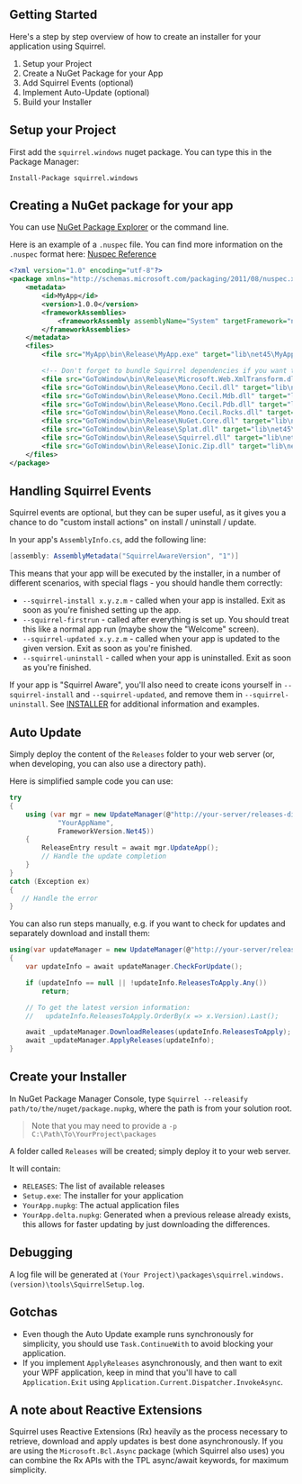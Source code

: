 ## Getting Started

Here's a step by step overview of how to create an installer for your application using Squirrel.

1. Setup your Project
2. Create a NuGet Package for your App
3. Add Squirrel Events (optional)
4. Implement Auto-Update (optional)
5. Build your Installer

## Setup your Project

First add the `squirrel.windows` nuget package. You can type this in the Package Manager:

```posh
Install-Package squirrel.windows
```

## Creating a NuGet package for your app

You can use [NuGet Package Explorer](https://npe.codeplex.com/) or the command line.

Here is an example of a `.nuspec` file. You can find more information on the `.nuspec` format here: [Nuspec Reference](http://docs.nuget.org/docs/reference/nuspec-reference)

```xml
<?xml version="1.0" encoding="utf-8"?>
<package xmlns="http://schemas.microsoft.com/packaging/2011/08/nuspec.xsd">
	<metadata>
		<id>MyApp</id>
		<version>1.0.0</version>
		<frameworkAssemblies>
			<frameworkAssembly assemblyName="System" targetFramework="net45" />
		</frameworkAssemblies>
	</metadata>
	<files>
		<file src="MyApp\bin\Release\MyApp.exe" target="lib\net45\MyApp.exe" />

		<!-- Don't forget to bundle Squirrel dependencies if you want to do in-app updates -->
		<file src="GoToWindow\bin\Release\Microsoft.Web.XmlTransform.dll" target="lib\net45\Microsoft.Web.XmlTransform.dll" />
		<file src="GoToWindow\bin\Release\Mono.Cecil.dll" target="lib\net45\Mono.Cecil.dll" />
		<file src="GoToWindow\bin\Release\Mono.Cecil.Mdb.dll" target="lib\net45\Mono.Cecil.Mdb.dll" />
		<file src="GoToWindow\bin\Release\Mono.Cecil.Pdb.dll" target="lib\net45\Mono.Cecil.Pdb.dll" />
		<file src="GoToWindow\bin\Release\Mono.Cecil.Rocks.dll" target="lib\net45\Mono.Cecil.Rocks.dll" />
		<file src="GoToWindow\bin\Release\NuGet.Core.dll" target="lib\net45\NuGet.Core.dll" />
		<file src="GoToWindow\bin\Release\Splat.dll" target="lib\net45\Splat.dll" />
		<file src="GoToWindow\bin\Release\Squirrel.dll" target="lib\net45\Squirrel.dll" />
		<file src="GoToWindow\bin\Release\Ionic.Zip.dll" target="lib\net45\Ionic.Zip.dll" />
	</files>
</package>
```

## Handling Squirrel Events

Squirrel events are optional, but they can be super useful, as it gives you a chance to do "custom install actions" on install / uninstall / update.

In your app's `AssemblyInfo.cs`, add the following line:

```csharp
[assembly: AssemblyMetadata("SquirrelAwareVersion", "1")]
```

This means that your app will be executed by the installer, in a number of different scenarios, with special flags - you should handle them correctly:

* `--squirrel-install x.y.z.m` - called when your app is installed. Exit as soon as you're finished setting up the app.
* `--squirrel-firstrun` - called after everything is set up. You should treat this like a normal app run (maybe show the "Welcome" screen).
* `--squirrel-updated x.y.z.m` - called when your app is updated to the given version. Exit as soon as you're finished.
* `--squirrel-uninstall` - called when your app is uninstalled. Exit as soon as you're finished.

If your app is "Squirrel Aware", you'll also need to create icons yourself in `--squirrel-install` and `--squirrel-updated`, and  remove them in `--squirrel-uninstall`. See [INSTALLER](doc/INSTALLER.md) for additional information and examples.

## Auto Update

Simply deploy the content of the `Releases` folder to your web server (or, when developing, you can also use a directory path).

Here is simplified sample code you can use:

```csharp
try
{
	using (var mgr = new UpdateManager(@"http://your-server/releases-directory",
			"YourAppName",
			FrameworkVersion.Net45))
	{
		ReleaseEntry result = await mgr.UpdateApp();
		// Handle the update completion
	}
}
catch (Exception ex)
{
   // Handle the error
}
```

You can also run steps manually, e.g. if you want to check for updates and separately download and install them:

```csharp
using(var updateManager = new UpdateManager(@"http://your-server/releases", "YourAppName", FrameworkVersion.Net45))
{
	var updateInfo = await updateManager.CheckForUpdate();

	if (updateInfo == null || !updateInfo.ReleasesToApply.Any())
		return;

	// To get the latest version information:
	//   updateInfo.ReleasesToApply.OrderBy(x => x.Version).Last();

	await _updateManager.DownloadReleases(updateInfo.ReleasesToApply);
	await _updateManager.ApplyReleases(updateInfo);
}
```

## Create your Installer

In NuGet Package Manager Console, type `Squirrel --releasify path/to/the/nuget/package.nupkg`, where the path is from your solution root.

> Note that you may need to provide a `-p C:\Path\To\YourProject\packages`

A folder called `Releases` will be created; simply deploy it to your web server.

It will contain:

* `RELEASES`: The list of available releases
* `Setup.exe`: The installer for your application
* `YourApp.nupkg`: The actual application files
* `YourApp.delta.nupkg`: Generated when a previous release already exists, this allows for faster updating by just downloading the differences.  

## Debugging

A log file will be generated at `(Your Project)\packages\squirrel.windows.(version)\tools\SquirrelSetup.log`.

## Gotchas

* Even though the Auto Update example runs synchronously for simplicity, you should use `Task.ContinueWith` to avoid blocking your application.
* If you implement `ApplyReleases` asynchronously, and then want to exit your WPF application, keep in mind that you'll have to call `Application.Exit` using `Application.Current.Dispatcher.InvokeAsync`.

## A note about Reactive Extensions

Squirrel uses Reactive Extensions (Rx) heavily as the process necessary to retrieve, download and apply updates is best done asynchronously. If you are using the `Microsoft.Bcl.Async` package (which Squirrel also uses) you can combine the Rx APIs with the TPL async/await keywords, for maximum simplicity.
